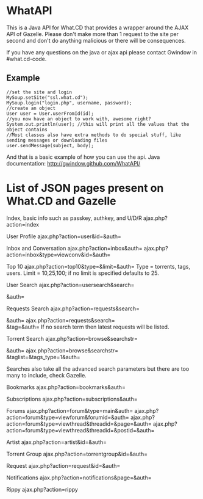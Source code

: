 WhatAPI
=======

This is a Java API for What.CD that provides a wrapper around the AJAX API of Gazelle. Please don't make more than 1 request to the site per second and don't do anything malicious or there will be consequences.  

If you have any questions on the java or ajax api please contact Gwindow in #what.cd-code.



Example
-------
    //set the site and login
    MySoup.setSite("ssl.what.cd");
    MySoup.login("login.php", username, password);
    //create an object
    User user = User.userFromId(id);
    //you now have an object to work with, awesome right?
    System.out.println(user); //this will print all the values that the object contains
    //Most classes also have extra methods to do special stuff, like sending messages or downloading files
    user.sendMessage(subject, body);
And that is a basic example of how you can use the api.
Java documentation: http://gwindow.github.com/WhatAPI/

List of JSON pages present on What.CD and Gazelle 
==================================================

Index, basic info such as passkey, authkey, and U/D/R
ajax.php?action=index

User Profile
ajax.php?action=user&id=<User ID>&auth=<Authkey>

Inbox and Conversation
ajax.php?action=inbox&auth=<Authkey>
ajax.php?action=inbox&type=viewconv&id=<Message Id>&auth=<Authkey>

Top 10
ajax.php?action=top10&type=<Type>&limit=<Limit>&auth=<Authkey>
Type = torrents, tags, users.
Limit = 10,25,100; if no limit is specified defaults to 25.

User Search
ajax.php?action=usersearch&search=<Search Term>&auth=<Authkey>

Requests Search
ajax.php?action=requests&search=<Search Term>&auth=<AuthKey>
ajax.php?action=requests&search=<Search Term>&tag=<Tags>&auth=<AuthKey>
If no search term then latest requests will be listed.

Torrent Search
ajax.php?action=browse&searchstr=<Search Term>&auth=<AuthKey>
ajax.php?action=browse&searchstr=<Search Term>&taglist=<Tags>&tags_type=1&auth=<AuthKey>

Searches also take all the advanced search parameters but there are too many to include, check Gazelle.  

Bookmarks
ajax.php?action=bookmarks&auth=<AuthKey>

Subscriptions
ajax.php?action=subscriptions&auth=<Authkey>

Forums
ajax.php?action=forum&type=main&auth=<Authkey>
ajax.php?action=forum&type=viewforum&forumid=<Forum Id>&auth=<Authkey>
ajax.php?action=forum&type=viewthread&threadid=<Thread Id>&page=<Page>&auth=<Authkey>
ajax.php?action=forum&type=viewthread&threadid=<Thread Id>&postid=<Post Id>&auth=<Authkey>

Artist
ajax.php?action=artist&id=<Artist Id>&auth=<Authkey>

Torrent Group
ajax.php?action=torrentgroup&id=<Torrent Group Id>&auth=<Authkey>

Request
ajax.php?action=request&id=<Request Id>&auth=<Authkey>

Notifications
ajax.php?action=notifications&page=<Page>&auth=<Authkey>


Rippy
ajax.php?action=rippy
